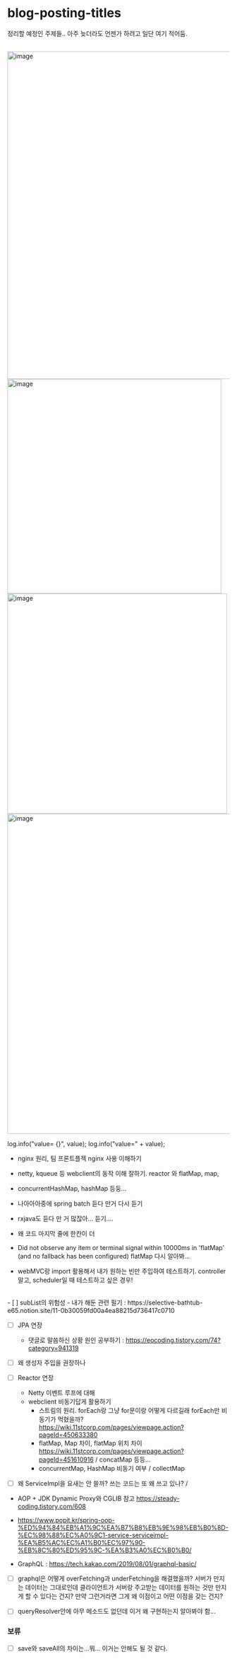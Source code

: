 # blog-posting-titles
정리할 예정인 주제들.. 아주 늦더라도 언젠가  하려고 일단 여기 적어둠.
<br> <br>

<img width="741" alt="image" src="https://user-images.githubusercontent.com/35680213/177558753-70fdeed9-8879-4bed-9b31-6b5e80ffabdb.png">
<img width="485" alt="image" src="https://user-images.githubusercontent.com/35680213/177562109-3112da87-a0cc-49a4-833c-6ce3dd81d183.png">
<img width="498" alt="image" src="https://user-images.githubusercontent.com/35680213/177562150-b1727db4-c54e-4c2f-a297-e3c3763a9cdd.png">
<img width="724" alt="image" src="https://user-images.githubusercontent.com/35680213/177562811-7e211d5c-6842-4a3e-a1d4-bd725bda3ed6.png">


log.info("value= {}", value);
log.info("value=" + value);

- nginx 원리, 팀 프론트플젝 nginx 사용 이해하기

- netty, kqueue 등 webclient의 동작 이해 잘하기. reactor 와 flatMap, map,
- concurrentHashMap, hashMap 등둥...

- 나아아아중에 spring batch  듣다 만거 다시 듣기
- rxjava도 듣다 만 거 많잖아... 듣기....


- 왜 코드 마지막 줄에 한칸이 더 
- Did not observe any item or terminal signal within 10000ms in 'flatMap' (and no fallback has been configured) flatMap 다시 알아봐...

- webMVC랑 import 활용해서 내가 원하는 빈만 주입하여 테스트하기. controller 말고, scheduler일 때 테스트하고 싶은 경우!

<br>
- [ ] subList의 위험성
  - 내가 해둔 관련 필기 : https://selective-bathtub-e65.notion.site/11-0b30059fd00a4ea88215d736417c0710

- [ ] JPA 연장
  - 댓글로 말씀하신 상황 원인 공부하기 : https://eocoding.tistory.com/74?category=941319

- [ ] 왜 생성자 주입을 권장하나

- [ ] Reactor 연장
  - Netty 이벤트 루프에 대해
  - webclient 비동기답게 활용하기
    - 스트림의 원리. forEach랑 그냥 for문이랑 어떻게 다르길래 forEach만 비동기가 먹혔을까? https://wiki.11stcorp.com/pages/viewpage.action?pageId=450633380
    - flatMap, Map 차이, flatMap 위치 차이 https://wiki.11stcorp.com/pages/viewpage.action?pageId=451610916 / concatMap 등등...
    - concurrentMap, HashMap 비동기 여부 / collectMap

- [ ] 왜 ServiceImpl을 요새는 안 쓸까? 쓰는 코드는 또 왜 쓰고 있나? / 
- AOP + JDK Dynamic Proxy와 CGLIB 참고 https://steady-coding.tistory.com/608
- https://www.popit.kr/spring-oop-%ED%94%84%EB%A1%9C%EA%B7%B8%EB%9E%98%EB%B0%8D-%EC%98%88%EC%A0%9C1-service-serviceimpl-%EA%B5%AC%EC%A1%B0%EC%97%90-%EB%8C%80%ED%95%9C-%EA%B3%A0%EC%B0%B0/

- GraphQL : https://tech.kakao.com/2019/08/01/graphql-basic/
- [ ] graphql은 어떻게 overFetching과 underFetching을 해결했을까? 서버가 만지는 데이터는 그대로인데 클라이언트가 서버랑 주고받는 데이터를 원하는 것만 만지게 할 수 있다는 건지? 만약 그런거라면 그게 왜 이점이고 어떤 이점을 갖는 건지?
- [ ] queryResolver안에 아무 메소드도 없던데 이거 왜 구현하는지 알아봐야 함...


### 보류
- [ ] save와 saveAll의 차이는...뭐... 이거는 안해도 될 것 같다.
